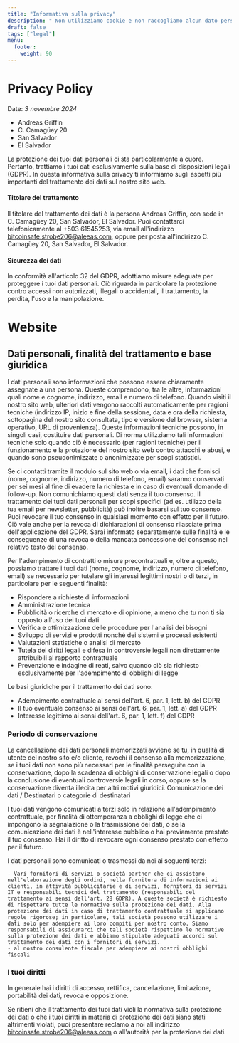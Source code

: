```yaml
---
title: "Informativa sulla privacy"
description: " Non utilizziamo cookie e non raccogliamo alcun dato personale."
draft: false
tags: ["legal"]
menu:
  footer:
    weight: 90
---
```


# Privacy Policy
Date: *3 novembre 2024*


- Andreas Griffin
- C. Camagüey 20
- San Salvador
- El Salvador

La protezione dei tuoi dati personali ci sta particolarmente a cuore. Pertanto, trattiamo i tuoi dati esclusivamente sulla base di disposizioni legali (GDPR). In questa informativa sulla privacy ti informiamo sugli aspetti più importanti del trattamento dei dati sul nostro sito web.

#### Titolare del trattamento

Il titolare del trattamento dei dati è la persona Andreas Griffin, con sede in C. Camagüey 20, San Salvador, El Salvador. Puoi contattarci telefonicamente al +503 61545253, via email all'indirizzo bitcoinsafe.strobe206@aleeas.com, oppure per posta all'indirizzo C. Camagüey 20, San Salvador, El Salvador.
#### Sicurezza dei dati

In conformità all'articolo 32 del GDPR, adottiamo misure adeguate per proteggere i tuoi dati personali. Ciò riguarda in particolare la protezione contro accessi non autorizzati, illegali o accidentali, il trattamento, la perdita, l'uso e la manipolazione.
# Website

## Dati personali, finalità del trattamento e base giuridica

I dati personali sono informazioni che possono essere chiaramente assegnate a una persona. Queste comprendono, tra le altre, informazioni quali nome e cognome, indirizzo, email e numero di telefono. Quando visiti il nostro sito web, ulteriori dati vengono raccolti automaticamente per ragioni tecniche (indirizzo IP, inizio e fine della sessione, data e ora della richiesta, sottopagina del nostro sito consultata, tipo e versione del browser, sistema operativo, URL di provenienza). Queste informazioni tecniche possono, in singoli casi, costituire dati personali. Di norma utilizziamo tali informazioni tecniche solo quando ciò è necessario (per ragioni tecniche) per il funzionamento e la protezione del nostro sito web contro attacchi e abusi, e quando sono pseudonimizzate o anonimizzate per scopi statistici.

Se ci contatti tramite il modulo sul sito web o via email, i dati che fornisci (nome, cognome, indirizzo, numero di telefono, email) saranno conservati per sei mesi al fine di evadere la richiesta e in caso di eventuali domande di follow-up. Non comunichiamo questi dati senza il tuo consenso. Il trattamento dei tuoi dati personali per scopi specifici (ad es. utilizzo della tua email per newsletter, pubblicità) può inoltre basarsi sul tuo consenso. Puoi revocare il tuo consenso in qualsiasi momento con effetto per il futuro. Ciò vale anche per la revoca di dichiarazioni di consenso rilasciate prima dell'applicazione del GDPR. Sarai informato separatamente sulle finalità e le conseguenze di una revoca o della mancata concessione del consenso nel relativo testo del consenso.

Per l'adempimento di contratti o misure precontrattuali e, oltre a questo, possiamo trattare i tuoi dati (nome, cognome, indirizzo, numero di telefono, email) se necessario per tutelare gli interessi legittimi nostri o di terzi, in particolare per le seguenti finalità:

   - Rispondere a richieste di informazioni
   - Amministrazione tecnica
   - Pubblicità o ricerche di mercato e di opinione, a meno che tu non ti sia opposto all'uso dei tuoi dati
   - Verifica e ottimizzazione delle procedure per l'analisi dei bisogni
   - Sviluppo di servizi e prodotti nonché dei sistemi e processi esistenti
   - Valutazioni statistiche o analisi di mercato
   - Tutela dei diritti legali e difesa in controversie legali non direttamente attribuibili al rapporto contrattuale
   - Prevenzione e indagine di reati, salvo quando ciò sia richiesto esclusivamente per l'adempimento di obblighi di legge

Le basi giuridiche per il trattamento dei dati sono:

   -  Adempimento contrattuale ai sensi dell'art. 6, par. 1, lett. b) del GDPR
   -  Il tuo eventuale consenso ai sensi dell'art. 6, par. 1, lett. a) del GDPR
   -  Interesse legittimo ai sensi dell'art. 6, par. 1, lett. f) del GDPR

### Periodo di conservazione

La cancellazione dei dati personali memorizzati avviene se tu, in qualità di utente del nostro sito e/o cliente, revochi il consenso alla memorizzazione, se i tuoi dati non sono più necessari per le finalità perseguite con la conservazione, dopo la scadenza di obblighi di conservazione legali o dopo la conclusione di eventuali controversie legali in corso, oppure se la conservazione diventa illecita per altri motivi giuridici.
Comunicazione dei dati / Destinatari o categorie di destinatari

I tuoi dati vengono comunicati a terzi solo in relazione all'adempimento contrattuale, per finalità di ottemperanza a obblighi di legge che ci impongono la segnalazione o la trasmissione dei dati, o se la comunicazione dei dati è nell'interesse pubblico o hai previamente prestato il tuo consenso. Hai il diritto di revocare ogni consenso prestato con effetto per il futuro.

I dati personali sono comunicati o trasmessi da noi ai seguenti terzi:

    - Vari fornitori di servizi o società partner che ci assistono nell'elaborazione degli ordini, nella fornitura di informazioni ai clienti, in attività pubblicitarie e di servizi, fornitori di servizi IT e responsabili tecnici del trattamento (responsabili del trattamento ai sensi dell'art. 28 GDPR). A queste società è richiesto di rispettare tutte le normative sulla protezione dei dati. Alla protezione dei dati in caso di trattamento contrattuale si applicano regole rigorose; in particolare, tali società possono utilizzare i dati solo per adempiere ai loro compiti per nostro conto. Siamo responsabili di assicurarci che tali società rispettino le normative sulla protezione dei dati e abbiamo stipulato adeguati accordi sul trattamento dei dati con i fornitori di servizi.
    - al nostro consulente fiscale per adempiere ai nostri obblighi fiscali

### I tuoi diritti

In generale hai i diritti di accesso, rettifica, cancellazione, limitazione, portabilità dei dati, revoca e opposizione.

Se ritieni che il trattamento dei tuoi dati violi la normativa sulla protezione dei dati o che i tuoi diritti in materia di protezione dei dati siano stati altrimenti violati, puoi presentare reclamo a noi all'indirizzo bitcoinsafe.strobe206@aleeas.com o all'autorità per la protezione dei dati.